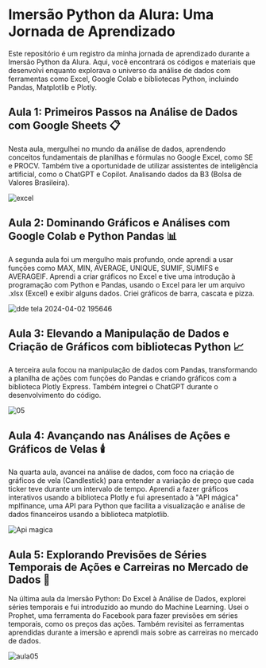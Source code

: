 # Imersão Python da Alura: Uma Jornada de Aprendizado

Este repositório é um registro da minha jornada de aprendizado durante a Imersão Python da Alura. Aqui, você encontrará os códigos e materiais que desenvolvi enquanto explorava o universo da análise de dados com ferramentas como Excel, Google Colab e bibliotecas Python, incluindo Pandas, Matplotlib e Plotly.

## Aula 1: Primeiros Passos na Análise de Dados com Google Sheets 📋

Nesta aula, mergulhei no mundo da análise de dados, aprendendo conceitos fundamentais de planilhas e fórmulas no Google Excel, como SE e PROCV. Também tive a oportunidade de utilizar assistentes de inteligência artificial, como o ChatGPT e Copilot. Analisando dados da B3 (Bolsa de Valores Brasileira).

![excel](https://github.com/EngenPedro/Imersao-Python-Alura/assets/150570996/a74b93e1-fbd8-4c89-831d-7edf34ccadfb)

## Aula 2: Dominando Gráficos e Análises com Google Colab e Python Pandas 📊

A segunda aula foi um mergulho mais profundo, onde aprendi a usar funções como MAX, MIN, AVERAGE, UNIQUE, SUMIF, SUMIFS e AVERAGEIF. Aprendi a criar gráficos no Excel e tive uma introdução à programação com Python e Pandas, usando o Excel para ler um arquivo .xlsx (Excel) e exibir alguns dados. Criei gráficos de barra, cascata e pizza.

![dde tela 2024-04-02 195646](https://github.com/EngenPedro/Imersao-Python-Alura/assets/150570996/34ed0905-472f-4579-9ed0-25508033579a)

## Aula 3: Elevando a Manipulação de Dados e Criação de Gráficos com bibliotecas Python 📈

A terceira aula focou na manipulação de dados com Pandas, transformando a planilha de ações com funções do Pandas e criando gráficos com a biblioteca Plotly Express. Também integrei o ChatGPT durante o desenvolvimento do código.

![05](https://github.com/EngenPedro/Imersao-Python-Alura/assets/150570996/187d720f-ae55-4c5b-a40a-2cefd1652af0)

## Aula 4: Avançando nas Análises de Ações e Gráficos de Velas 🕯️

Na quarta aula, avancei na análise de dados, com foco na criação de gráficos de vela (Candlestick) para entender a variação de preço que cada ticker teve durante um intervalo de tempo. Aprendi a fazer gráficos interativos usando a biblioteca Plotly e fui apresentado à "API mágica" mplfinance, uma API para Python que facilita a visualização e análise de dados financeiros usando a biblioteca matplotlib.

![Api magica](https://github.com/EngenPedro/Imersao-Python-Alura/assets/150570996/b554a54b-1752-42c0-b841-b819368f53b9)

## Aula 5: Explorando Previsões de Séries Temporais de Ações e Carreiras no Mercado de Dados 🤖

Na última aula da Imersão Python: Do Excel à Análise de Dados, explorei séries temporais e fui introduzido ao mundo do Machine Learning. Usei o Prophet, uma ferramenta do Facebook para fazer previsões em séries temporais, como os preços das ações. Também revisitei as ferramentas aprendidas durante a imersão e aprendi mais sobre as carreiras no mercado de dados.

![aula05](https://github.com/EngenPedro/Imersao-Python-Alura/assets/150570996/17dbd6c1-9f12-4fc4-bf2f-298d4683e588)
